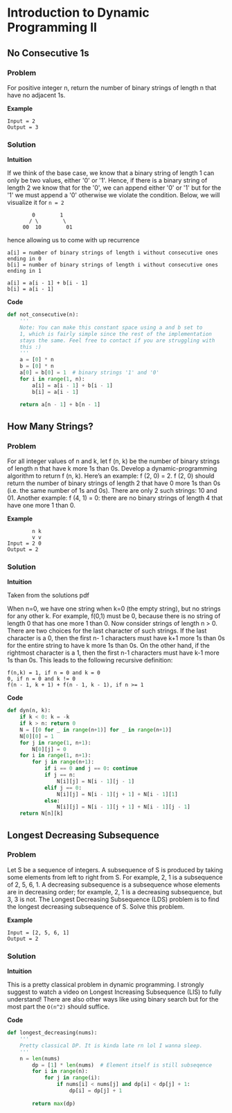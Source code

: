 # Introduction to Dynamic Programming II

## No Consecutive 1s
### Problem
For positive integer n, return the number of binary strings of length n that have no adjacent
1s.

**Example**
```
Input = 2
Output = 3
```

### Solution
**Intuition**

If we think of the base case, we know that a binary string of length 1 can only be two values, either '0' or '1'. Hence,
if there is a binary string of length 2 we know that for the '0', we can append either '0' or '1' but for the '1' we
must append a '0' otherwise we violate the condition. Below, we will visualize it for `n = 2`
```
        0        1
       / \        \      
     00  10        01   
```
hence allowing us to come with up recurrence
```
a[i] = number of binary strings of length i without consecutive ones ending in 0
b[i] = number of binary strings of length i without consecutive ones ending in 1

a[i] = a[i - 1] + b[i - 1]
b[i] = a[i - 1]
```

**Code**
```python
def not_consecutive(n):
    '''
    Note: You can make this constant space using a and b set to
    1, which is fairly simple since the rest of the implementation
    stays the same. Feel free to contact if you are struggling with
    this :)
    '''
    a = [0] * n
    b = [0] * n
    a[0] = b[0] = 1  # binary strings '1' and '0'
    for i in range(1, n):
        a[i] = a[i - 1] + b[i - 1]
        b[i] = a[i - 1]
    
    return a[n - 1] + b[n - 1]
```

## How Many Strings?
### Problem
For all integer values of n and k, let f (n, k) be the number of binary strings of length n
that have k more 1s than 0s. Develop a dynamic-programming algorithm to return f (n, k).
Here’s an example: f (2, 0) = 2. f (2, 0) should return the number of binary strings of
length 2 that have 0 more 1s than 0s (i.e. the same number of 1s and 0s). There are only
2 such strings: 10 and 01.
Another example: f (4, 1) = 0: there are no binary strings of length 4 that have one
more 1 than 0.

**Example**
```
        n k
        v v
Input = 2 0
Output = 2
```

### Solution
**Intuition**

Taken from the solutions pdf 

When n=0, we have one string when k=0 (the empty string), but no strings 
for any other k. For example, f(0,1) must be 0, because there is no string 
of length 0 that has one more 1 than 0.
Now consider strings of length n > 0. There are two choices for the last 
character of such strings. If the last character is a 0, then the first n-
1 characters must have k+1 more 1s than 0s for the entire string to have k 
more 1s than 0s. On the other hand, if the rightmost character is a 1, 
then the first n-1 characters must have k-1 more 1s than 0s. This leads to 
the following recursive definition:
```
f(n,k) = 1, if n = 0 and k = 0
0, if n = 0 and k != 0
f(n - 1, k + 1) + f(n - 1, k - 1), if n >= 1
```

**Code**
```python
def dyn(n, k):
    if k < 0: k = -k
    if k > n: return 0
    N = [[0 for _ in range(n+1)] for _ in range(n+1)]
    N[0][0] = 1
    for j in range(1, n+1):
        N[0][j] = 0
    for i in range(1, n+1):
        for j in range(n+1):
            if i == 0 and j == 0: continue
            if j == n:
                N[i][j] = N[i - 1][j - 1]
            elif j == 0:
                N[i][j] = N[i - 1][j + 1] + N[i - 1][1]
            else:
                N[i][j] = N[i - 1][j + 1] + N[i - 1][j - 1]
    return N[n][k]
```

## Longest Decreasing Subsequence
### Problem
Let S be a sequence of integers. A subsequence of S is produced by taking some
elements from left to right from S. For example, 2, 1 is a subsequence of 2, 5, 6, 1. A
decreasing subsequence is a subsequence whose elements are in decreasing order;
for example, 2, 1 is a decreasing subsequence, but 3, 3 is not.
The Longest Decreasing Subsequence (LDS) problem is to find the longest decreasing
subsequence of S. Solve this problem.

**Example**
```
Input = [2, 5, 6, 1]
Output = 2
```

### Solution
**Intuition**

This is a pretty classical problem in dynamic programming. I strongly suggest to watch a 
video on Longest Increasing Subsequence (LIS) to fully understand! There are also other
ways like using binary search but for the most part the `O(n^2)` should suffice.

**Code**
```python
def longest_decreasing(nums):
    '''
    Pretty classical DP. It is kinda late rn lol I wanna sleep.
    '''
    n = len(nums)
        dp = [1] * len(nums)  # Element itself is still subseqence
        for i in range(n):
            for j in range(i):
                if nums[i] < nums[j] and dp[i] < dp[j] + 1:
                    dp[i] = dp[j] + 1
        
        return max(dp)
```